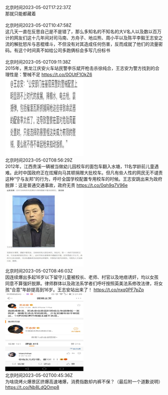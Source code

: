 北京时间2023-05-02T17:22:37Z<br>那就只能都藏着<br><br>北京时间2023-05-02T10:47:58Z<br>这几天一直在反思自己是不是错了，那么多知名的不知名的大V名人以及数以百万计的网友们这十几年间对司马南、方舟子、地瓜熊、周小平以及陈平李毅王志安之流的解批怒斥与恶棍缠斗，不但没有对其造成任何伤害，反而成就了他们的流量密码。有这个时间真不如给公司多跑俩标会多写几份标书<br><br>北京时间2023-05-02T09:11:38Z<br>2015年，黑龙江庆安火车站民警李乐斌开枪击杀徐纯合，王志安为警方找到的合理性是：警械不足 https://t.co/0OUtF1OkZ6<br><img src='/temp/2023/1653205575533236225_0.jpg' width='250' height='250'><br>北京时间2023-05-02T08:56:29Z<br>2012年，江西贵溪一辆被当做幼儿园校车的面包车翻入水塘，11名学龄前儿童遇难。此时中国政府正在炫耀向马其顿捐赠大批校车。但凡有些人性的网民无不谴责这种“宁与友邦”的行为，呼吁全国学校配置专用校车的时候。王志安跳出来为政府脱罪：这是普通交通事故，政府无责 https://t.co/0qh9q7V96e<br><img src='/temp/2023/1653201762923470848_0.jpg' width='250' height='250'><br>北京时间2023-05-02T08:46:03Z<br>因连续爆出多起16岁以下留守儿童被校长、老师、村官以及地痞诱奸，均以女孩同意不算强奸脱罪。律师群体以及政法系学者们呼吁按照英美法系修改法律，将女孩“合意”年龄提高到16岁。王志安站出来了！ https://t.co/nxq0PF7pZp<br><img src='/temp/2023/1653199136961998848_0.jpg' width='250' height='250'><br>北京时间2023-05-02T00:45:36Z<br>为啥烧烤火爆景区挤爆高速堵爆，消费指数却内裤不保？（最后附一个道歉说明）
https://t.co/Nb8LdQOmp8<br><br>